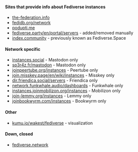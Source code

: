 #### Sites that provide info about Fediverse instances
* [the-federation.info](https://the-federation.info)
* [fedidb.org/network](https://fedidb.org/network)
* [podupti.me](https://podupti.me)
* [fediverse.party/en/portal/servers](https://fediverse.party/en/portal/servers) - added/removed manually
* [index.community](https://index.community) - previously known as Fediverse.Space

#### Network specific
* [instances.social](https://instances.social) - Mastodon only
* [sp3r4z.fr/mastodon](http://sp3r4z.fr/mastodon) - Mastodon only
* [joinpeertube.org/instances](https://joinpeertube.org/instances) - Peertube only
* [join.misskey.page/en/wiki/instances](https://join.misskey.page/en/wiki/instances) - Misskey only
* [dir.friendica.social/servers](https://dir.friendica.social/servers) - Friendica only
* [network.funkwhale.audio/dashboards](https://network.funkwhale.audio/dashboards/d/overview/network-overview) - Funkwhale only
* [instances.joinmobilizon.org/instances](https://instances.joinmobilizon.org/instances) - Mobilizon only
* [join-lemmy.org/instances](https://join-lemmy.org/instances) - Lemmy only
* [joinbookwyrm.com/instances](https://joinbookwyrm.com/instances) - Bookwyrm only


#### Other
* [kumu.io/wakest/fediverse](https://kumu.io/wakest/fediverse) - visualization

#### Down, closed
* [fediverse.network](https://fediverse.network)
